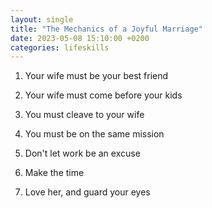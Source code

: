 ```yaml
---
layout: single
title: "The Mechanics of a Joyful Marriage"
date: 2023-05-08 15:10:00 +0200
categories: lifeskills 
---
```



1. Your wife must be your best friend

1. Your wife must come before your kids

1. You must cleave to your wife

1. You must be on the same mission

1. Don't let work be an excuse

1. Make the time

1. Love her, and guard your eyes

